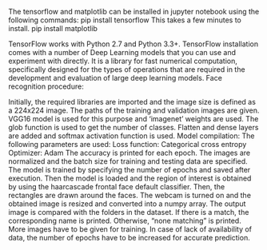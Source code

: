The tensorflow and matplotlib can be installed in jupyter notebook using the following commands:
pip install tensorflow
This takes a few minutes to install.
pip install matplotlib

TensorFlow works with Python 2.7 and Python 3.3+.
TensorFlow installation comes with a number of Deep Learning models that you can use and experiment with directly. It is a library for fast numerical computation, specifically designed for the types of operations that are required in the development and evaluation of large deep learning models.
Face recognition procedure:

Initially, the required libraries are imported and the image size is defined as a 224x224 image. The paths of the training and validation images are given. VGG16 model is used for this purpose and ‘imagenet’ weights are used.
The glob function is used to get the number of classes. Flatten and dense layers are added and softmax activation function is used. 
Model compilation: The following parameters are used:
         Loss function: Categorical cross entropy
         Optimizer: Adam
         The accuracy is printed for each epoch.
         The images are normalized and the batch size for training and testing     data are specified.
The model is trained by specifying the number of epochs and saved after execution. Then the model is loaded and the region of interest is obtained by using the haarcascade frontal face default classifier.
Then, the rectangles are drawn around the faces. The webcam is turned on and the obtained image is resized and converted into a numpy array. 
The output image is compared with the folders in the dataset. If there is a match, the corresponding name is printed. Otherwise, “none matching” is printed.
More images have to be given for training. In case of lack of availability of data, the number of epochs have to be increased for accurate prediction.
